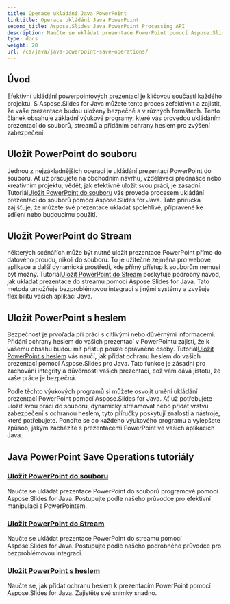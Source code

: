 ```yaml
---
title: Operace ukládání Java PowerPoint
linktitle: Operace ukládání Java PowerPoint
second_title: Aspose.Slides Java PowerPoint Processing API
description: Naučte se ukládat prezentace PowerPoint pomocí Aspose.Slides for Java. Návody na ukládání do souboru, streamování a přidávání ochrany heslem.
type: docs
weight: 20
url: /cs/java/java-powerpoint-save-operations/
---
```


## Úvod

Efektivní ukládání powerpointových prezentací je klíčovou součástí každého projektu. S Aspose.Slides for Java můžete tento proces zefektivnit a zajistit, že vaše prezentace budou uloženy bezpečně a v různých formátech. Tento článek obsahuje základní výukové programy, které vás provedou ukládáním prezentací do souborů, streamů a přidáním ochrany heslem pro zvýšení zabezpečení.

## Uložit PowerPoint do souboru

 Jednou z nejzákladnějších operací je ukládání prezentací PowerPoint do souboru. Ať už pracujete na obchodním návrhu, vzdělávací přednášce nebo kreativním projektu, vědět, jak efektivně uložit svou práci, je zásadní. Tutoriál[Uložit PowerPoint do souboru](./save-powerpoint-to-file/) vás provede procesem ukládání prezentací do souborů pomocí Aspose.Slides for Java. Tato příručka zajišťuje, že můžete své prezentace ukládat spolehlivě, připravené ke sdílení nebo budoucímu použití.

## Uložit PowerPoint do Stream

 některých scénářích může být nutné uložit prezentace PowerPoint přímo do datového proudu, nikoli do souboru. To je užitečné zejména pro webové aplikace a další dynamická prostředí, kde přímý přístup k souborům nemusí být možný. Tutoriál[Uložit PowerPoint do Stream](./save-powerpoint-to-stream/) poskytuje podrobný návod, jak ukládat prezentace do streamu pomocí Aspose.Slides for Java. Tato metoda umožňuje bezproblémovou integraci s jinými systémy a zvyšuje flexibilitu vašich aplikací Java.

## Uložit PowerPoint s heslem

 Bezpečnost je prvořadá při práci s citlivými nebo důvěrnými informacemi. Přidání ochrany heslem do vašich prezentací v PowerPointu zajistí, že k vašemu obsahu budou mít přístup pouze oprávněné osoby. Tutoriál[Uložit PowerPoint s heslem](./save-powerpoint-with-password/) vás naučí, jak přidat ochranu heslem do vašich prezentací pomocí Aspose.Slides pro Java. Tato funkce je zásadní pro zachování integrity a důvěrnosti vašich prezentací, což vám dává jistotu, že vaše práce je bezpečná.

Podle těchto výukových programů si můžete osvojit umění ukládání prezentací PowerPoint pomocí Aspose.Slides for Java. Ať už potřebujete uložit svou práci do souboru, dynamicky streamovat nebo přidat vrstvu zabezpečení s ochranou heslem, tyto příručky poskytují znalosti a nástroje, které potřebujete. Ponořte se do každého výukového programu a vylepšete způsob, jakým zacházíte s prezentacemi PowerPoint ve vašich aplikacích Java.
## Java PowerPoint Save Operations tutoriály
### [Uložit PowerPoint do souboru](./save-powerpoint-to-file/)
Naučte se ukládat prezentace PowerPoint do souborů programově pomocí Aspose.Slides for Java. Postupujte podle našeho průvodce pro efektivní manipulaci s PowerPointem.
### [Uložit PowerPoint do Stream](./save-powerpoint-to-stream/)
Naučte se ukládat prezentace PowerPoint do streamu pomocí Aspose.Slides for Java. Postupujte podle našeho podrobného průvodce pro bezproblémovou integraci.
### [Uložit PowerPoint s heslem](./save-powerpoint-with-password/)
Naučte se, jak přidat ochranu heslem k prezentacím PowerPoint pomocí Aspose.Slides for Java. Zajistěte své snímky snadno.